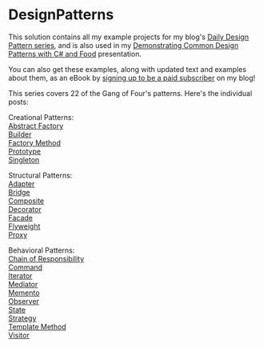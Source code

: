 # DesignPatterns
This solution contains all my example projects for my blog's [Daily Design Pattern series](https://www.exceptionnotfound.net/introducing-the-daily-design-pattern/), and is also used in my [Demonstrating Common Design Patterns with C# and Food](https://exceptionnotfound.net/speaking-engagements/) presentation. 

You can also get these examples, along with updated text and examples about them, as an eBook by [signing up to be a paid subscriber](https://exceptionnotfound.net/signup/) on my blog!

This series covers 22 of the Gang of Four's patterns.  Here's the individual posts:

Creational Patterns:  
[Abstract Factory](https://www.exceptionnotfound.net/the-daily-design-pattern-abstract-factory/)  
[Builder](https://www.exceptionnotfound.net/builder-the-daily-design-pattern/)  
[Factory Method](https://www.exceptionnotfound.net/the-daily-design-pattern-factory-method/)  
[Prototype](https://www.exceptionnotfound.net/prototype-the-daily-design-pattern/)  
[Singleton](https://www.exceptionnotfound.net/singleton-the-daily-design-pattern/)


Structural Patterns:  
[Adapter](https://www.exceptionnotfound.net/the-daily-design-pattern-adapter/)  
[Bridge](https://www.exceptionnotfound.net/the-daily-design-pattern-bridge/)  
[Composite](https://www.exceptionnotfound.net/composite-the-daily-design-pattern/)  
[Decorator](https://www.exceptionnotfound.net/decorator-the-daily-design-pattern/)  
[Facade](https://www.exceptionnotfound.net/the-daily-design-pattern-facade/)  
[Flyweight](https://www.exceptionnotfound.net/flyweight-the-daily-design-pattern/)  
[Proxy](https://www.exceptionnotfound.net/proxy-the-daily-design-pattern/)


Behavioral Patterns:  
[Chain of Responsibility](https://www.exceptionnotfound.net/chain-of-responsibility-the-daily-design-pattern/)  
[Command](https://www.exceptionnotfound.net/command-the-daily-design-pattern/)   
[Iterator](https://www.exceptionnotfound.net/the-daily-design-pattern-iterator/)  
[Mediator](https://www.exceptionnotfound.net/mediator-the-daily-design-pattern/)  
[Memento](https://www.exceptionnotfound.net/the-daily-design-pattern-memento/)  
[Observer](https://www.exceptionnotfound.net/the-daily-design-pattern-observer/)  
[State](https://www.exceptionnotfound.net/state-the-daily-design-pattern/)  
[Strategy](https://www.exceptionnotfound.net/strategy-the-daily-design-pattern/)  
[Template Method](https://www.exceptionnotfound.net/the-daily-design-pattern-template-method/)  
[Visitor](https://www.exceptionnotfound.net/visitor-the-daily-design-pattern/)  
